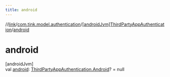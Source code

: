 ```yaml
---
title: android
---
```

//[link](../../../index.html)/[com.tink.model.authentication](../index.html)/[[androidJvm]ThirdPartyAppAuthentication](index.html)/[android](android.html)



# android



[androidJvm]\
val [android](android.html): [ThirdPartyAppAuthentication.Android](-android/index.html)? = null




